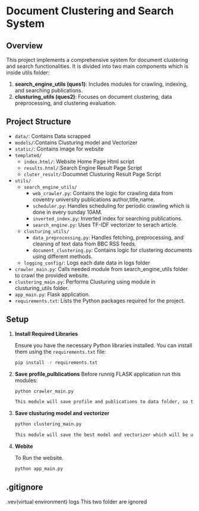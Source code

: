 # Document Clustering and Search System

## Overview

This project implements a comprehensive system for document clustering and search functionalities. It is divided into two main components which is inside utils folder:

1. **search_engine_utils (ques1)**: Includes modules for crawling, indexing, and searching publications.
2. **clusturing_utils (ques2)**: Focuses on document clustering, data preprocessing, and clustering evaluation.

## Project Structure
- `data/`: Contains Data scrapped
- `models/`:Contains Clusturing model and Vectorizer
- `static/`: Contains image for website
- `templated/`
  - `index.html/`: Website Home Page Html script
  - `results.html/`:Search Engine Result Page Script
  - `cluter_result/`:Documnet Clusturing Result Page Script
- `utils/`
  - `search_engine_utils/`
      - `web_crawler.py`: Contains the logic for crawling data from coventry university publications author,title,name.
      - `scheduler.py`: Handles scheduling for periodic crawling which is done in every sunday 10AM.
      - `inverted_index.py`: Inverted index for searching publications.
      - `search_engine.py`: Uses TF-IDF vectorizer to serach article.
  - `clusturing_utils/`
      - `data_preprocessing.py`: Handles fetching, preprocessing, and cleaning of text data from BBC RSS feeds.
      - `document_clustering.py`: Contains logic for clustering documents using different methods.
  - `logging_config/`: Logs each date data in logs folder
- `crawler_main.py`: Calls needed module from search_engine_utils folder to crawl the provided website.
- `clustering_main.py`: Performs Clusturing using module in clusturing_utils folder.
- `app_main.py`: Flask application.
- `requirements.txt`: Lists the Python packages required for the project.

## Setup

1. **Install Required Libraries**

   Ensure you have the necessary Python libraries installed. You can install them using the `requirements.txt` file:

   ```bash
   pip install -r requirements.txt

2. **Save profile,pulblications**
   Before runnig FLASK application run this modules:
   
   ```bash
   python crawler_main.py

   This module will save profile and publications to data folder, so that it can be used in search in search engine.

4. **Save clusturing model and vectorizer**
  
   ```bash
   python clustering_main.py

   This module will save the best model and vectorizer which will be used during documnet clusturing

3. **Webite**
   
   To Run the website.

   ```bash
   python app_main.py

## .gitignore
   .vev(virtual environment) 
   logs
   This two folder are ignored
